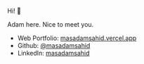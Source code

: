 Hi! 👋 

Adam here. Nice to meet you.

- Web Portfolio: [masadamsahid.vercel.app](masadamsahid.vercel.app)
- Github: [@masadamsahid](https://github.com/masadamsahid)
- LinkedIn: [masadamsahid](https://www.linkedin.com/in/masadamsahid/)

<!-- Tech-Stack I'm currently using and learning: --> 

